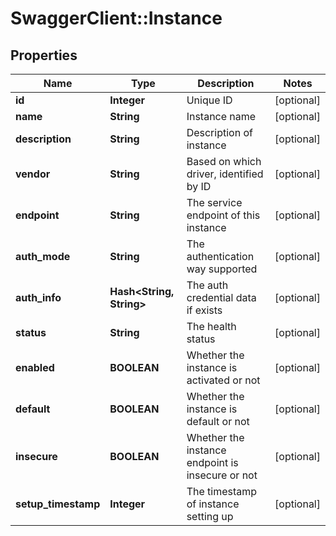 # SwaggerClient::Instance

## Properties
Name | Type | Description | Notes
------------ | ------------- | ------------- | -------------
**id** | **Integer** | Unique ID | [optional] 
**name** | **String** | Instance name | [optional] 
**description** | **String** | Description of instance | [optional] 
**vendor** | **String** | Based on which driver, identified by ID | [optional] 
**endpoint** | **String** | The service endpoint of this instance | [optional] 
**auth_mode** | **String** | The authentication way supported | [optional] 
**auth_info** | **Hash&lt;String, String&gt;** | The auth credential data if exists | [optional] 
**status** | **String** | The health status | [optional] 
**enabled** | **BOOLEAN** | Whether the instance is activated or not | [optional] 
**default** | **BOOLEAN** | Whether the instance is default or not | [optional] 
**insecure** | **BOOLEAN** | Whether the instance endpoint is insecure or not | [optional] 
**setup_timestamp** | **Integer** | The timestamp of instance setting up | [optional] 


